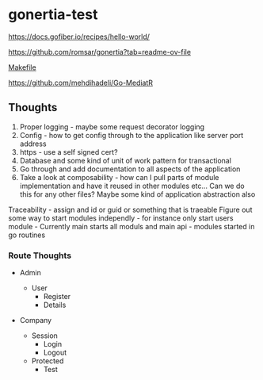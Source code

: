 # gonertia-test

https://docs.gofiber.io/recipes/hello-world/

https://github.com/romsar/gonertia?tab=readme-ov-file

[Makefile](https://gist.github.com/alexedwards/3b40775846535d0014ab1ff477e4a568)

https://github.com/mehdihadeli/Go-MediatR


## Thoughts

1) Proper logging - maybe some request decorator logging
2) Config - how to get config through to the application like server port address
3) https - use a self signed cert?
4) Database and some kind of unit of work pattern for transactional
5) Go through and add documentation to all aspects of the application
6) Take a look at composability - how can I pull parts of module implementation and have it reused in other modules etc... Can we do this for any other files?
Maybe some kind of application abstraction also


Traceability - assign and id or guid or something that is traeable
Figure out some way to start modules independly - for instance only start users module
    - Currently main starts all moduls and main api - modules started in go routines



### Route Thoughts

- Admin
  - User
    - Register
    - Details

- Company
  - Session
    - Login
    - Logout
  - Protected
    - Test
